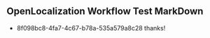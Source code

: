 ## OpenLocalization Workflow Test MarkDown
* 8f098bc8-4fa7-4c67-b78a-535a579a8c28 thanks!

<!--HONumber=Jul16_HO5-->


